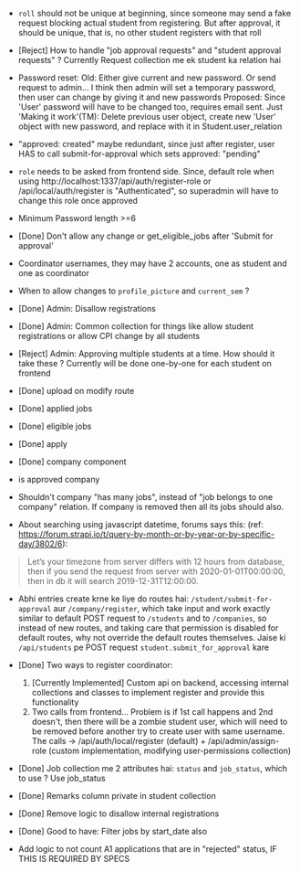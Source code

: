 * `roll` should not be unique at beginning, since someone may send a fake request blocking actual student from registering. But after approval, it should be unique, that is, no other student registers with that roll
* [Reject] How to handle "job approval requests" and "student approval requests" ? Currently Request collection me ek student ka relation hai
* Password reset:
  Old: Either give current and new password. Or send request to admin... I think then admin will set a temporary password, then user can change by giving it and new passwords
  Proposed: Since 'User' password will have to be changed too, requires email sent.
  Just 'Making it work'(TM): Delete previous user object, create new 'User' object with new password, and replace with it in Student.user_relation
* "approved: created" maybe redundant, since just after register, user HAS to call submit-for-approval which sets approved: "pending"
* `role` needs to be asked from frontend side. Since, default role when using http://localhost:1337/api/auth/register-role or /api/local/auth/register is "Authenticated", so superadmin will have to change this role once approved

* Minimum Password length >=6
* [Done] Don't allow any change or get_eligible_jobs after 'Submit for approval'
* Coordinator usernames, they may have 2 accounts, one as student and one as coordinator
* When to allow changes to `profile_picture` and `current_sem` ?

* [Done] Admin: Disallow registrations
* [Done] Admin: Common collection for things like allow student registrations or allow CPI change by all students
* [Reject] Admin: Approving multiple students at a time. How should it take these ?
  Currently will be done one-by-one for each student on frontend

* [Done] upload on modify route
* [Done] applied jobs

* [Done] eligible jobs
* [Done] apply
* [Done] company component
* is approved company

* Shouldn't company "has many jobs", instead of "job belongs to one company" relation. If company is removed then all its jobs should also.

* About searching using javascript datetime, forums says this: (ref: https://forum.strapi.io/t/query-by-month-or-by-year-or-by-specific-day/3802/6):

> Let’s your timezone from server differs with 12 hours from database, then if you send the request from server with 2020-01-01T00:00:00, then in db it will search 2019-12-31T12:00:00.

* Abhi entries create krne ke liye do routes hai: `/student/submit-for-approval` aur `/company/register`, which take input and work exactly similar to default POST request to `/students` and to `/companies`, so instead of new routes, and taking care that permission is disabled for default routes, why not override the default routes themselves. Jaise ki `/api/students` pe POST request `student.submit_for_approval` kare

* [Done] Two ways to register coordinator:
  1. [Currently Implemented] Custom api on backend, accessing internal collections and classes to implement register and provide this functionality
  2. Two calls from frontend... Problem is if 1st call happens and 2nd doesn't, then there will be a zombie student user, which will need to be removed before another try to create user with same username.
     The calls -> /api/auth/local/register (default) + /api/admin/assign-role (custom implementation, modifying user-permissions collection)

* [Done] Job collection me 2 attributes hai: `status` and `job_status`, which to use ? Use job_status

* [Done] Remarks column private in student collection
* [Done] Remove logic to disallow internal registrations

* [Done] Good to have: Filter jobs by start_date also
* Add logic to not count A1 applications that are in "rejected" status, IF THIS IS REQUIRED BY SPECS
